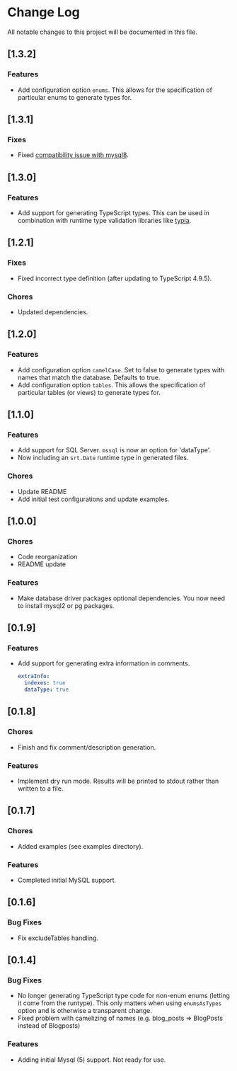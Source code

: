 # Change Log

All notable changes to this project will be documented in this file.

## [1.3.2]

### Features
* Add configuration option `enums`. This allows for the specification of particular enums to generate types for.

## [1.3.1]

### Fixes
* Fixed [compatibility issue with mysql8](https://github.com/codemariner/schemart/issues/1).

## [1.3.0]

### Features
* Add support for generating TypeScript types. This can be used in combination with runtime type validation libraries like [typia](https://github.com/samchon/typia).

## [1.2.1]

### Fixes
* Fixed incorrect type definition (after updating to TypeScript 4.9.5).

### Chores
* Updated dependencies.

## [1.2.0]

### Features
* Add configuration option `camelCase`. Set to false to generate types with names that match the database. Defaults to true.
* Add configuration option `tables`. This allows the specification of particular tables (or views) to generate types for.

## [1.1.0]

### Features
* Add support for SQL Server. `mssql` is now an option for 'dataType'.
* Now including an `srt.Date` runtime type in generated files.
### Chores
* Update README
* Add initial test configurations and update examples.

## [1.0.0]
### Chores
* Code reorganization
* README update
### Features
- Make database driver packages optional dependencies. You now need to
  install mysql2 or pg packages.

## [0.1.9]
### Features
- Add support for generating extra information in comments.
  ```yaml
  extraInfo:
    indexes: true
	dataType: true
  ```

## [0.1.8]
### Chores
- Finish and fix comment/description generation.
### Features
- Implement dry run mode. Results will be printed to stdout rather than written to a file.

## [0.1.7]
### Chores
- Added examples (see examples directory).
### Features
- Completed initial MySQL support.

## [0.1.6]
### Bug Fixes
- Fix excludeTables handling.

## [0.1.4]
### Bug Fixes
- No longer generating TypeScript type code for non-enum enums (letting it come from the runtype). This only matters when using `enumsAsTypes` option and is otherwise a transparent change.
- Fixed problem with camelizing of names (e.g. blog_posts => BlogPosts instead of Blogposts)
### Features
- Adding initial Mysql (5) support. Not ready for use.
